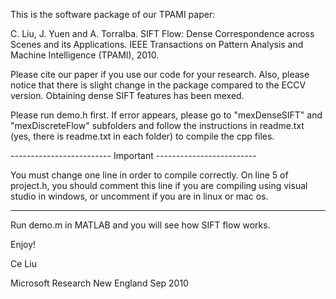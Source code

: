 This is the software package of our TPAMI paper:

C. Liu, J. Yuen and A. Torralba. SIFT Flow: Dense Correspondence across Scenes and its Applications. IEEE Transactions on Pattern Analysis and Machine Intelligence (TPAMI), 2010.

Please cite our paper if you use our code for your research. Also, please notice that there is slight change in the package compared to the ECCV version. Obtaining dense SIFT features has been mexed.


Please run demo.h first. If error appears, please go to "mexDenseSIFT" and "mexDiscreteFlow" subfolders and follow the instructions in readme.txt (yes, there is readme.txt in each folder) to compile the cpp files. 

------------------------- Important -------------------------

You must change one line in order to compile correctly. On line 5 of project.h, you should comment this line if you are compiling using visual studio in windows, or uncomment if you are in linux or mac os.

-------------------------------------------------------------

Run demo.m in MATLAB and you will see how SIFT flow works.

Enjoy!


Ce Liu

Microsoft Research New England
Sep 2010